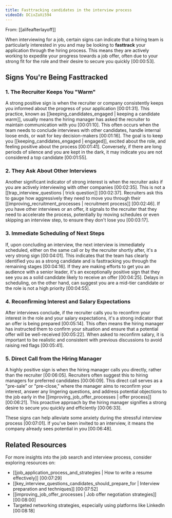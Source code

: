 ```yaml
---
title: Fasttracking candidates in the interview process
videoId: DCixZaXi594
---
```


From: [[alifeafterlayoff]] <br/> 

When interviewing for a job, certain signs can indicate that a hiring team is particularly interested in you and may be looking to **fasttrack** your application through the hiring process. This means they are actively working to expedite your progress towards a job offer, often due to your strong fit for the role and their desire to secure you quickly <a class="yt-timestamp" data-t="00:00:53">[00:00:53]</a>.

## Signs You're Being Fasttracked

### 1. The Recruiter Keeps You "Warm"

A strong positive sign is when the recruiter or company consistently keeps you informed about the progress of your application <a class="yt-timestamp" data-t="00:01:31">[00:01:31]</a>. This practice, known as [[keeping_candidates_engaged | keeping a candidate warm]], usually means the hiring manager has asked the recruiter to maintain communication with you <a class="yt-timestamp" data-t="00:01:10">[00:01:10]</a>. This often occurs when the team needs to conclude interviews with other candidates, handle internal loose ends, or wait for key decision-makers <a class="yt-timestamp" data-t="00:01:16">[00:01:16]</a>. The goal is to keep you [[keeping_candidates_engaged | engaged]], excited about the role, and feeling positive about the process <a class="yt-timestamp" data-t="00:01:41">[00:01:41]</a>. Conversely, if there are long periods of silence and you are kept in the dark, it may indicate you are not considered a top candidate <a class="yt-timestamp" data-t="00:01:55">[00:01:55]</a>.

### 2. They Ask About Other Interviews

Another significant indicator of strong interest is when the recruiter asks if you are actively interviewing with other companies <a class="yt-timestamp" data-t="00:02:35">[00:02:35]</a>. This is not a [[trap_interview_questions | trick question]] <a class="yt-timestamp" data-t="00:02:37">[00:02:37]</a>. Recruiters ask this to gauge how aggressively they need to move you through their [[improving_recruitment_processes | recruitment process]] <a class="yt-timestamp" data-t="00:02:46">[00:02:46]</a>. If you have other interviews or an offer, it signals to the recruiter that they need to accelerate the process, potentially by moving schedules or even skipping an interview step, to ensure they don't lose you <a class="yt-timestamp" data-t="00:03:17">[00:03:17]</a>.

### 3. Immediate Scheduling of Next Steps

If, upon concluding an interview, the next interview is immediately scheduled, either on the same call or by the recruiter shortly after, it's a very strong sign <a class="yt-timestamp" data-t="00:04:01">[00:04:01]</a>. This indicates that the team has clearly identified you as a strong candidate and is fasttracking you through the remaining stages <a class="yt-timestamp" data-t="00:04:16">[00:04:16]</a>. If they are making efforts to get you an audience with a senior leader, it's an exceptionally positive sign that they see you as a solid candidate likely to receive an offer <a class="yt-timestamp" data-t="00:04:25">[00:04:25]</a>. Delays in scheduling, on the other hand, can suggest you are a mid-tier candidate or the role is not a high priority <a class="yt-timestamp" data-t="00:04:55">[00:04:55]</a>.

### 4. Reconfirming Interest and Salary Expectations

After interviews conclude, if the recruiter calls you to reconfirm your interest in the role and your salary expectations, it's a strong indicator that an offer is being prepared <a class="yt-timestamp" data-t="00:05:14">[00:05:14]</a>. This often means the hiring manager has instructed them to confirm your situation and ensure that a potential offer will be well-received <a class="yt-timestamp" data-t="00:05:22">[00:05:22]</a>. When asked to reconfirm salary, it is important to be realistic and consistent with previous discussions to avoid raising red flags <a class="yt-timestamp" data-t="00:05:41">[00:05:41]</a>.

### 5. Direct Call from the Hiring Manager

A highly positive sign is when the hiring manager calls you directly, rather than the recruiter <a class="yt-timestamp" data-t="00:06:05">[00:06:05]</a>. Recruiters often suggest this to hiring managers for preferred candidates <a class="yt-timestamp" data-t="00:06:09">[00:06:09]</a>. This direct call serves as a "pre-sale" or "pre-close," where the manager aims to reconfirm your interest, answer any lingering questions, and address potential objections to the job early in the [[improving_job_offer_processes | offer process]] <a class="yt-timestamp" data-t="00:06:21">[00:06:21]</a>. This proactive approach by the hiring manager signifies a strong desire to secure you quickly and efficiently <a class="yt-timestamp" data-t="00:06:33">[00:06:33]</a>.

These signs can help alleviate some anxiety during the stressful interview process <a class="yt-timestamp" data-t="00:07:01">[00:07:01]</a>. If you've been invited to an interview, it means the company already sees potential in you <a class="yt-timestamp" data-t="00:06:48">[00:06:48]</a>.

## Related Resources

For more insights into the job search and interview process, consider exploring resources on:
*   [[job_application_process_and_strategies | How to write a resume effectively]] <a class="yt-timestamp" data-t="00:07:29">[00:07:29]</a>
*   [[key_interview_questions_candidates_should_prepare_for | Interview preparation and techniques]] <a class="yt-timestamp" data-t="00:07:52">[00:07:52]</a>
*   [[improving_job_offer_processes | Job offer negotiation strategies]] <a class="yt-timestamp" data-t="00:08:00">[00:08:00]</a>
*   Targeted networking strategies, especially using platforms like LinkedIn <a class="yt-timestamp" data-t="00:08:18">[00:08:18]</a>